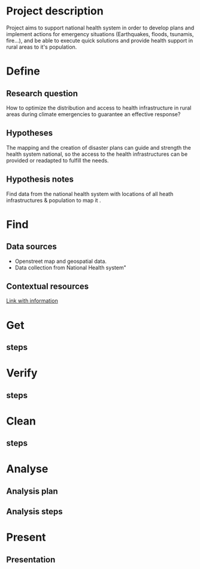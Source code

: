 # Project description
Project aims to support national health system in order to develop plans and implement actions for emergency situations (Earthquakes, floods, tsunamis, fire...), and be able to execute quick solutions and provide health support in rural areas to it's population. 
# Define
## Research question
How to optimize the distribution and access to health infrastructure in rural areas during climate emergencies to guarantee an effective response?
## Hypotheses
The mapping and the creation of disaster plans can guide and strength the health system national, so the access to the health infrastructures can be provided or readapted to fulfill the needs.
## Hypothesis notes
Find data from the national health system with locations of all heath infrastructures & population to map it . 
# Find	
## Data sources
* Openstreet map and geospatial data.
* Data collection from National Health system"
## Contextual resources
[Link with information](https://www.ncbi.nlm.nih.gov/pmc/articles/PMC8555362/)
# Get
## steps
# Verify
## steps
# Clean
## steps
# Analyse
## Analysis plan
## Analysis steps
# Present
## Presentation
